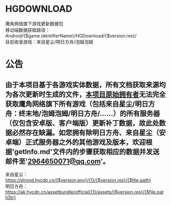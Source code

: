 # HGDOWNLOAD
鹰角网络旗下游戏更新数据包<br/>
移动端数据获取路径：Android/{$game.identifierName}/HGDownload/{$version.res}/
<br/>
目前收录游戏：来自星尘/明日方舟/泡姆泡姆

# 公告
## 由于本项目基于各游戏实体数据，所有文档获取来源均为各次更新时生成的文件，[本项目原始拥有者](https://github.com/555me)无法完全获取鹰角网络旗下所有游戏（包括来自星尘/明日方舟：终末地/泡姆泡姆/明日方舟/......）的所有服务器（仅包含安卓版、客户端版）更新补丁数据，故此处数据必然存在缺漏。如您拥有除明日方舟、来自星尘（安卓端）正式服务器之外的其他游戏及版本，欢迎根据'getInfo.md'文件内的步骤获取相应的数据并发送邮件至'2964650071@qq.com'。


来自星尘：https://elrond.hycdn.cn/{$version.env}/{1}/{$version.res}/{$file.path}<br/>
明日方舟：https://ak.hycdn.cn/assetbundle/official/{1}/assets/{$version.res}/{$file.pathStr}

